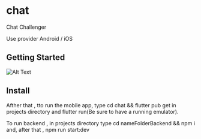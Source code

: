 # chat

Chat Challenger

Use provider 
Android / iOS


## Getting Started

![Alt Text](https://media.giphy.com/media/iFDbLZsD0B8DOVrvjT/giphy.gif)


## Install

Afther that , tto run the mobile app, type cd chat && flutter pub get in projects directory and flutter run(Be sure to have a running emulator).

To run backend , in projects directory type cd nameFolderBackend && npm i and, after that , npm run start:dev
